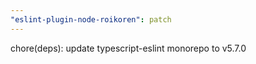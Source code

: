 ```yaml
---
"eslint-plugin-node-roikoren": patch
---
```


chore(deps): update typescript-eslint monorepo to v5.7.0
